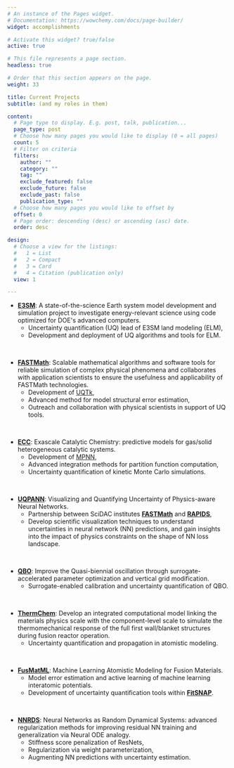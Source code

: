 ```yaml
---
# An instance of the Pages widget.
# Documentation: https://wowchemy.com/docs/page-builder/
widget: accomplishments

# Activate this widget? true/false
active: true

# This file represents a page section.
headless: true

# Order that this section appears on the page.
weight: 33

title: Current Projects
subtitle: (and my roles in them)

content:
  # Page type to display. E.g. post, talk, publication...
  page_type: post
  # Choose how many pages you would like to display (0 = all pages)
  count: 5
  # Filter on criteria
  filters:
    author: ""
    category: ""
    tag: ""
    exclude_featured: false
    exclude_future: false
    exclude_past: false
    publication_type: ""
  # Choose how many pages you would like to offset by
  offset: 0
  # Page order: descending (desc) or ascending (asc) date.
  order: desc

design:
  # Choose a view for the listings:
  #   1 = List
  #   2 = Compact
  #   3 = Card
  #   4 = Citation (publication only)
  view: 1

---
```



* <a href=https://www.e3sm.org>**E3SM**</a>: A state-of-the-science Earth system model development and simulation project to investigate energy-relevant science using code optimized for DOE's advanced computers. 
  - Uncertainty quantification (UQ) lead of E3SM land modeling (ELM),
  - Development and deployment of UQ algorithms and tools for ELM.

<br>

* <a href=https://scidac5-fastmath.lbl.gov/>**FASTMath**</a>: Scalable mathematical algorithms and software tools for reliable simulation of complex physical phenomena and collaborates with application scientists to ensure the usefulness and applicability of FASTMath technologies.
  - Development of <a href=https://www.sandia.gov/uqtoolkit>UQTk</a>,
  - Advanced method for model structural error estimation,
  - Outreach and collaboration with physical scientists in support of UQ tools.

<br>

* <a href=https://www.ecc-project.org/>**ECC**</a>: Exascale Catalytic Chemistry: predictive models for gas/solid heterogeneous catalytic systems.
  - Development of <a href=https://github.com/sandialabs/mpnn>MPNN</a>,
  - Advanced integration methods for partition function computation,
  - Uncertainty quantification of kinetic Monte Carlo simulations.

<br>

* <a href="">**UQPANN**</a>: Visualizing and Quantifying Uncertainty of Physics-aware Neural Networks.
  - Partnership between SciDAC institutes <a href=https://scidac5-fastmath.lbl.gov/>**FASTMath**</a> and <a href=https://rapids.lbl.gov/>**RAPIDS**</a>,
  - Develop scientific visualization techniques to understand uncertainties in neural network (NN) predictions, and gain insights into the impact of physics constraints on the shape of NN loss landscape.

<br>

* <a href=https://jjbenedict.github.io/scidac-qbo-e3sm/>**QBO**</a>: Improve the Quasi-biennial oscillation through surrogate-accelerated parameter optimization and vertical grid modification.
  - Surrogate-enabled calibration and uncertainty quantification of QBO.

<br>

* <a href=https://thermchem-fw.github.io/>**ThermChem**</a>: Develop an integrated computational model linking the materials physics scale with the component-level scale to simulate the thermomechanical response of the full first wall/blanket structures during fusion reactor operation.
  - Uncertainty quantification and propagation in atomistic modeling.

<br>

* <a href="">**FusMatML**</a>: Machine Learning Atomistic Modeling for Fusion Materials.
  - Model error estimation and active learning of machine learning interatomic potentials.
  - Development of uncertainty quantification tools within <a href=https://github.com/FitSNAP/FitSNAP>**FitSNAP**</a>.

<br>

* <a href="">**NNRDS**</a>: Neural Networks as Random Dynamical Systems: advanced regularization methods for improving residual NN training and generalization via Neural ODE analogy.
  - Stiffness score penalization of ResNets,
  - Regularization via weight parameterization,
  - Augmenting NN predictions with uncertainty estimation.

<!-- 
<br>

* <a href=https://ThermChem>**OASIS-UQ**</a>: TBD. -->
